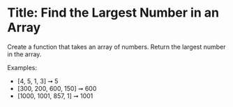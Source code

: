 # Title: Find the Largest Number in an Array
Create a function that takes an array of numbers. Return the largest number in the array.

Examples:
* [4, 5, 1, 3] ➞ 5
* [300, 200, 600, 150] ➞ 600
* [1000, 1001, 857, 1] ➞ 1001 